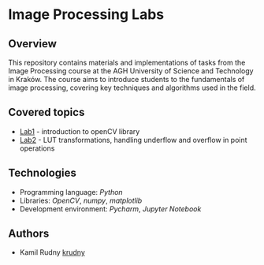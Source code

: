 # Image Processing Labs

## Overview

This repository contains materials and implementations of tasks from the Image Processing course at the AGH University of Science and Technology in Kraków. 
The course aims to introduce students to the fundamentals of image processing, covering key techniques and algorithms used in the field.

## Covered topics

- [Lab1](https://github.com/krudny/Image-processing/tree/main/Lab1-intro) - introduction to openCV library
- [Lab2](https://github.com/krudny/Image-processing/tree/main/Lab2-point-operations) - LUT transformations, handling underflow and overflow in point operations

## Technologies

- Programming language: *Python*
- Libraries: *OpenCV*, *numpy*, *matplotlib*
- Development environment: *Pycharm*, *Jupyter Notebook*

## Authors

- Kamil Rudny [krudny](https://github.com/krudny)
